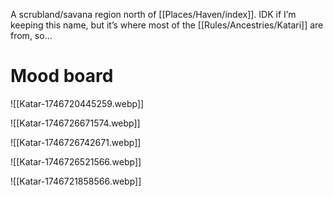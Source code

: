 
A scrubland/savana region north of [[Places/Haven/index]]. IDK if I’m keeping this name, but it’s where most of the [[Rules/Ancestries/Katari]] are from, so…

# Mood board
![[Katar-1746720445259.webp]]

![[Katar-1746726671574.webp]]

![[Katar-1746726742671.webp]]

![[Katar-1746726521566.webp]]


![[Katar-1746721858566.webp]]